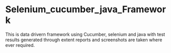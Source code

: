 # Selenium_cucumber_java_Framework
This is data drivern framework using Cucumber, selenium and java with test results generated through extent reports and screenshots  are taken where ever required.
